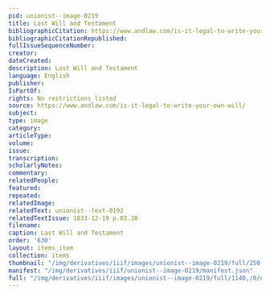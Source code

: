 ```yaml
---
pid: unionist--image-0219
title: Last Will and Testament
bibliographicCitation: https://www.andlaw.com/is-it-legal-to-write-your-own-will/
bibliographicCitationRepublished: 
fullIssueSequenceNumber: 
creator: 
dateCreated: 
description: Last Will and Testament
language: English
publisher: 
IsPartOf: 
rights: No restrictions listed
source: https://www.andlaw.com/is-it-legal-to-write-your-own-will/
subject: 
type: image
category: 
articleType: 
volume: 
issue: 
transcription: 
scholarlyNotes: 
commentary: 
relatedPeople: 
featured: 
repeated: 
relatedImage: 
relatedText: unionist--text-0192
relatedTextIssue: 1833-12-19 p.03.38
filename: 
caption: Last Will and Testament
order: '630'
layout: items_item
collection: items
thumbnail: "/img/derivatives/iiif/images/unionist--image-0219/full/250,/0/default.jpg"
manifest: "/img/derivatives/iiif/unionist--image-0219/manifest.json"
full: "/img/derivatives/iiif/images/unionist--image-0219/full/1140,/0/default.jpg"
---
```

